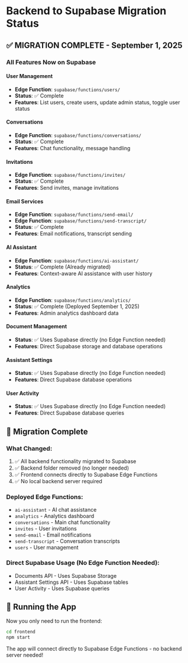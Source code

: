 # Backend to Supabase Migration Status

## ✅ **MIGRATION COMPLETE** - September 1, 2025

### All Features Now on Supabase

#### User Management
- **Edge Function**: `supabase/functions/users/`
- **Status**: ✅ Complete
- **Features**: List users, create users, update admin status, toggle user status

#### Conversations
- **Edge Function**: `supabase/functions/conversations/`
- **Status**: ✅ Complete
- **Features**: Chat functionality, message handling

#### Invitations
- **Edge Function**: `supabase/functions/invites/`
- **Status**: ✅ Complete
- **Features**: Send invites, manage invitations

#### Email Services
- **Edge Function**: `supabase/functions/send-email/`
- **Edge Function**: `supabase/functions/send-transcript/`
- **Status**: ✅ Complete
- **Features**: Email notifications, transcript sending

#### AI Assistant
- **Edge Function**: `supabase/functions/ai-assistant/`
- **Status**: ✅ Complete (Already migrated)
- **Features**: Context-aware AI assistance with user history

#### Analytics
- **Edge Function**: `supabase/functions/analytics/`
- **Status**: ✅ Complete (Deployed September 1, 2025)
- **Features**: Admin analytics dashboard data

#### Document Management
- **Status**: ✅ Uses Supabase directly (no Edge Function needed)
- **Features**: Direct Supabase storage and database operations

#### Assistant Settings
- **Status**: ✅ Uses Supabase directly (no Edge Function needed)
- **Features**: Direct Supabase database operations

#### User Activity
- **Status**: ✅ Uses Supabase directly (no Edge Function needed)
- **Features**: Direct Supabase database queries

## 🎉 **Migration Complete**

### What Changed:
1. ✅ All backend functionality migrated to Supabase
2. ✅ Backend folder removed (no longer needed)
3. ✅ Frontend connects directly to Supabase Edge Functions
4. ✅ No local backend server required

### Deployed Edge Functions:
- `ai-assistant` - AI chat assistance
- `analytics` - Analytics dashboard
- `conversations` - Main chat functionality
- `invites` - User invitations
- `send-email` - Email notifications
- `send-transcript` - Conversation transcripts
- `users` - User management

### Direct Supabase Usage (No Edge Function Needed):
- Documents API - Uses Supabase Storage
- Assistant Settings API - Uses Supabase tables
- User Activity - Uses Supabase queries

## 🚀 **Running the App**

Now you only need to run the frontend:

```bash
cd frontend
npm start
```

The app will connect directly to Supabase Edge Functions - no backend server needed!
